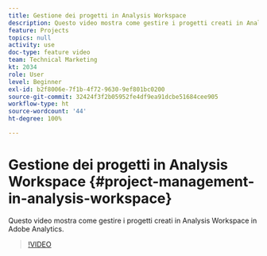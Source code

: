 ```yaml
---
title: Gestione dei progetti in Analysis Workspace
description: Questo video mostra come gestire i progetti creati in Analysis Workspace in Adobe Analytics.
feature: Projects
topics: null
activity: use
doc-type: feature video
team: Technical Marketing
kt: 2034
role: User
level: Beginner
exl-id: b2f8006e-7f1b-4f72-9630-9ef801bc0200
source-git-commit: 32424f3f2b05952fe4df9ea91dcbe51684cee905
workflow-type: ht
source-wordcount: '44'
ht-degree: 100%

---
```


# Gestione dei progetti in Analysis Workspace {#project-management-in-analysis-workspace}

Questo video mostra come gestire i progetti creati in Analysis Workspace in Adobe Analytics.

>[!VIDEO](https://video.tv.adobe.com/v/24035/?quality=12)
